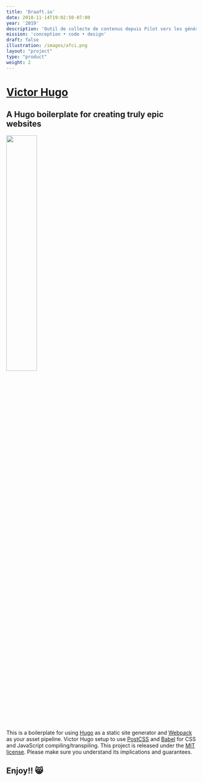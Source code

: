 ```yaml
---
title: 'Draaft.io'
date: 2018-11-14T19:02:50-07:00
year: '2019'
description: 'Outil de collecte de contenus depuis Pilot vers les générateurs de sites statiques'
mission: 'conception • code • design'
draft: false
illustration: /images/afci.png
layout: "project"
type: "product"
weight: 2
---
```


# [Victor Hugo](https://github.com/netlify-templates/victor-hugo)

## A Hugo boilerplate for creating truly epic websites

<img src="https://d33wubrfki0l68.cloudfront.net/30790d6888bd8af863fb2b5c33a7f337cdbda243/4e867/images/hugo-logo-wide.svg" style="width: 40%" />

This is a boilerplate for using [Hugo](https://gohugo.io/) as a static site generator and [Webpack](https://webpack.js.org/) as your asset pipeline. Victor Hugo setup to use [PostCSS](http://postcss.org/) and [Babel](https://babeljs.io/) for CSS and JavaScript compiling/transpiling. This project is released under the [MIT license](LICENSE). Please make sure you understand its implications and guarantees.

## Enjoy!! 😸
